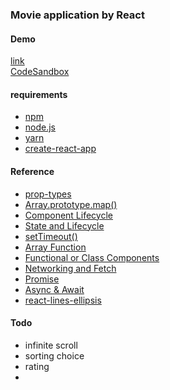 ### Movie application by React

#### Demo
[link](https://usonkrap.github.io/movie_app/)  
[CodeSandbox](https://codesandbox.io/s/github/usonkrap/movie_app)

#### requirements
- [npm](https://www.npmjs.com/)
- [node.js](https://nodejs.org)
- [yarn](https://yarnpkg.com)
- [create-react-app](https://github.com/facebook/create-react-app)

#### Reference
- [prop-types](https://reactjs.org/docs/typechecking-with-proptypes.html)
- [Array.prototype.map()
](https://developer.mozilla.org/ko/docs/Web/JavaScript/Reference/Global_Objects/Array/map)
- [Component Lifecycle](http://projects.wojtekmaj.pl/react-lifecycle-methods-diagram/)
- [State and Lifecycle](https://reactjs.org/docs/state-and-lifecycle.html)
- [setTimeout()](https://www.w3schools.com/jsref/met_win_settimeout.asp)
- [Array Function](https://developer.mozilla.org/en-US/docs/Web/JavaScript/Reference/Functions/Arrow_functions)
- [Functional or Class Components](https://programmingwithmosh.com/react/react-functional-components/) 
- [Networking and Fetch](https://facebook.github.io/react-native/docs/network)
- [Promise](https://developer.mozilla.org/en-US/docs/Web/JavaScript/Reference/Global_Objects/Promise)
- [Async & Await](https://developer.mozilla.org/en-US/docs/Web/JavaScript/Reference/Statements/async_function)
- [react-lines-ellipsis](https://www.npmjs.com/package/react-lines-ellipsis)

#### Todo
- infinite scroll
- sorting choice
- rating
- 
